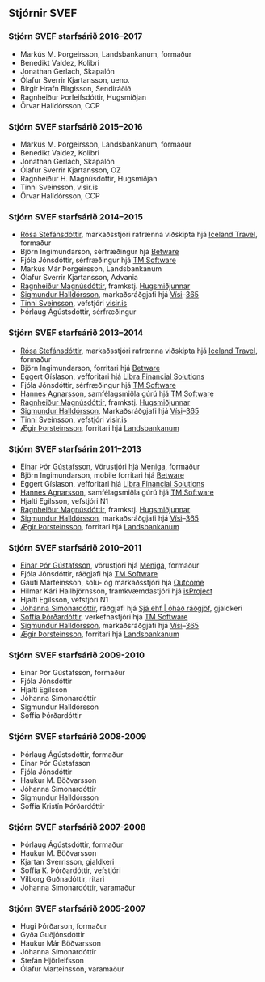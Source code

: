 ## Stjórnir SVEF

### Stjórn SVEF starfsárið 2016–2017

* Markús M. Þorgeirsson, Landsbankanum, formaður
* Benedikt Valdez, Kolibri
* Jonathan Gerlach, Skapalón
* Ólafur Sverrir Kjartansson, ueno.
* Birgir Hrafn Birgisson, Sendiráðið
* Ragnheiður Þorleifsdóttir, Hugsmiðjan
* Örvar Halldórsson, CCP

### Stjórn SVEF starfsárið 2015–2016

* Markús M. Þorgeirsson, Landsbankanum, formaður
* Benedikt Valdez, Kolibri
* Jonathan Gerlach, Skapalón
* Ólafur Sverrir Kjartansson, OZ
* Ragnheiður H. Magnúsdóttir, Hugsmiðjan
* Tinni Sveinsson, visir.is
* Örvar Halldórsson, CCP

### Stjórn SVEF starfsárið 2014–2015

* [Rósa Stefánsdóttir](http://twitter.com/rosastef), markaðsstjóri rafrænna viðskipta hjá [Iceland Travel](http://www.icelandtravel.is), formaður
* Björn Ingimundarson, sérfræðingur hjá [Betware](http://www.betware.com/)
* Fjóla Jónsdóttir, sérfræðingur hjá [TM Software](http://www.tmsoftware.is/)
* Markús Már Þorgeirsson, Landsbankanum
* Ólafur Sverrir Kjartansson, Advania
* [Ragnheiður Magnúsdóttir](http://twitter.com/raggam), framkstj. [Hugsmiðjunnar](http://www.hugsmidjan.is)
* [Sigmundur Halldórsson](http://twitter.com/simmix1), markaðsráðgjafi hjá [Vísi](http://www.visir.is)–[365](http://www.365midlar.is/)
* [Tinni Sveinsson](https://twitter.com/tinniminn), vefstjóri [visir.is](http://www.visir.is/)
* Þórlaug Ágústsdóttir, sérfræðingur

### Stjórn SVEF starfsárið 2013–2014

* [Rósa Stefánsdóttir](http://twitter.com/rosastef), markaðsstjóri rafrænna viðskipta hjá [Iceland Travel](http://www.icelandtravel.is), formaður
* Björn Ingimundarson, forritari hjá [Betware](http://www.betware.com/)
* Eggert Gíslason, vefforitari hjá [Libra Financial Solutions](http://www.librasoft.is/)
* Fjóla Jónsdóttir, sérfræðingur hjá [TM Software](http://www.tmsoftware.is/)
* [Hannes Agnarsson](http://twitter.com/officialstation), samfélagsmiðla gúrú hjá [TM Software](http://www.tmsoftware.is/)
* [Ragnheiður Magnúsdóttir](http://twitter.com/raggam), framkstj. [Hugsmiðjunnar](http://www.hugsmidjan.is)
* [Sigmundur Halldórsson](http://twitter.com/simmix1), Markaðsráðgjafi hjá [Vísi](http://www.visir.is)–[365](http://www.365midlar.is/)
* [Tinni Sveinsson](https://twitter.com/tinniminn), vefstjóri [visir.is](http://www.visir.is/)
* [Ægir Þorsteinsson](http://twitter.com/thorsteinsson), forritari hjá [Landsbankanum](http://landsbanki.is)

### Stjórn SVEF starfsárin 2011–2013

* [Einar Þór Gústafsson](http://twitter.com/einargustafsson), Vörustjóri hjá [Meniga](http://www.meniga.com), formaður
* Björn Ingimundarson, mobile forritari hjá [Betware](http://www.betware.com/)
* Eggert Gíslason, vefforitari hjá [Libra Financial Solutions](http://www.librasoft.is/)
* [Hannes Agnarsson](http://twitter.com/officialstation), samfélagsmiðla gúrú hjá [TM Software](http://www.tmsoftware.is/)
* Hjalti Egilsson, vefstjóri N1
* [Ragnheiður Magnúsdóttir](http://twitter.com/raggam), framkstj. [Hugsmiðjunnar](http://www.hugsmidjan.is)
* [Sigmundur Halldórsson](http://twitter.com/simmix1), markaðsráðgjafi hjá [Vísi](http://www.visir.is)–[365](http://www.365midlar.is/)
* [Ægir Þorsteinsson](http://twitter.com/thorsteinsson), forritari hjá [Landsbankanum](landsbanki.is)

### Stjórn SVEF starfsárið 2010–2011

* [Einar Þór Gústafsson](http://twitter.com/einargustafsson), vörustjóri hjá [Meniga](http://www.meniga.com), formaður
* Fjóla Jónsdóttir, ráðgjafi hjá [TM Software](http://www.tmsoftware.is/)
* Gauti Marteinsson, sölu- og markaðsstjóri hjá [Outcome](http://outcome.is)
* Hilmar Kári Hallbjörnsson, framkvæmdastjóri hjá [isProject](http://isproject.is/)
* Hjalti Egilsson, vefstjóri N1
* [Jóhanna Símonardóttir](http://twitter.com/johannasimonar), ráðgjafi hjá [Sjá ehf | óháð ráðgjöf](http://www.sja.is), gjaldkeri
* [Soffía Þórðardóttir](http://twitter.com/soffiath), verkefnastjóri hjá [TM Software](http://www.tmsoftware.is/)
* [Sigmundur Halldórsson](http://twitter.com/simmix1), markaðsráðgjafi hjá [Vísi](http://www.visir.is)–[365](http://www.365midlar.is/)
* [Ægir Þorsteinsson](http://twitter.com/thorsteinsson), forritari hjá [Landsbankanum](landsbanki.is)

### Stjórn SVEF starfsárið 2009-2010

* Einar Þór Gústafsson, formaður
* Fjóla Jónsdóttir
* Hjalti Egilsson
* Jóhanna Símonardóttir
* Sigmundur Halldórsson
* Soffía Þórðardóttir

### Stjórn SVEF starfsárið 2008-2009

* Þórlaug Ágústsdóttir, formaður
* Einar Þór Gústafsson
* Fjóla Jónsdóttir
* Haukur M. Böðvarsson
* Jóhanna Símonardóttir
* Sigmundur Halldórsson
* Soffía Kristín Þórðardóttir

### Stjórn SVEF starfsárið 2007-2008

* Þórlaug Ágústsdóttir, formaður
* Haukur M. Böðvarsson
* Kjartan Sverrisson, gjaldkeri
* Soffía K. Þórðardóttir, vefstjóri
* Vilborg Guðnadóttir, ritari
* Jóhanna Símonardóttir, varamaður

### Stjórn SVEF starfsárið 2005-2007

* Hugi Þórðarson, formaður
* Gyða Guðjónsdóttir
* Haukur Már Böðvarsson
* Jóhanna Símonardóttir
* Stefán Hjörleifsson
* Ólafur Marteinsson, varamaður
